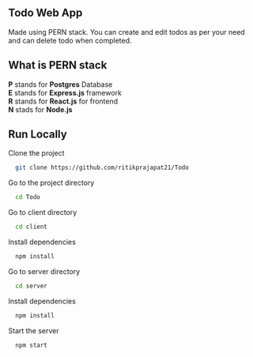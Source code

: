 ## Todo Web App

Made using PERN stack. You can create and edit todos as per your need and can delete todo when completed.

## What is PERN stack

**P** stands for **Postgres** Database <br/>
**E** stands for **Express.js** framework <br/>
**R** stands for **React.js** for frontend <br/>
**N** stads for **Node.js** <br/>

## Run Locally

Clone the project

```bash
  git clone https://github.com/ritikprajapat21/Todo
```

Go to the project directory

```bash
  cd Todo
```

Go to client directory

```bash
  cd client
```

Install dependencies

```bash
  npm install
```

Go to server directory

```bash
  cd server
```

Install dependencies

```bash
  npm install
```

Start the server

```bash
  npm start
```
